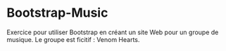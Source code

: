 # Bootstrap-Music
 Exercice pour utiliser Bootstrap en créant un site Web pour un groupe de musique. Le groupe est ficitif : Venom Hearts.
